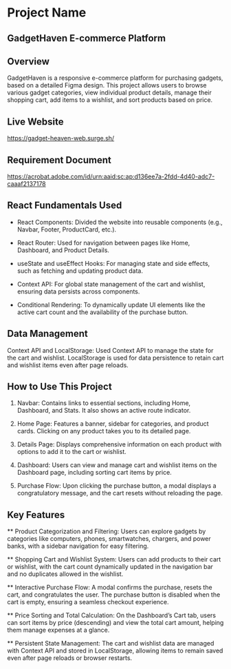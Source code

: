 
# Project Name

## GadgetHaven E-commerce Platform

## Overview

GadgetHaven is a responsive e-commerce platform for purchasing gadgets, based on a detailed Figma design. This project allows users to browse various gadget categories, view individual product details, manage their shopping cart, add items to a wishlist, and sort products based on price.

## Live Website
https://gadget-heaven-web.surge.sh/

## Requirement Document

https://acrobat.adobe.com/id/urn:aaid:sc:ap:d136ee7a-2fdd-4d40-adc7-caaaf2137178


## React Fundamentals Used

* React Components: Divided the website into reusable components (e.g., Navbar, Footer, ProductCard, etc.).

* React Router: Used for navigation between pages like Home, Dashboard, and Product Details.

* useState and useEffect Hooks: For managing state and side effects, such as fetching and updating product data.

* Context API: For global state management of the cart and wishlist, ensuring data persists across components.

* Conditional Rendering: To dynamically update UI elements like the active cart count and the availability of the purchase button.

## Data Management
Context API and LocalStorage: Used Context API to manage the state for the cart and wishlist. LocalStorage is used for data persistence to retain cart and wishlist items even after page reloads.

## How to Use This Project
 1. Navbar: Contains links to essential sections, including Home, Dashboard, and Stats. It also shows an active route indicator.

 2. Home Page: Features a banner, sidebar for categories, and product cards. Clicking on any product takes you to its detailed page.
3. Details Page: Displays comprehensive information on each product with options to add it to the cart or wishlist.
4. Dashboard: Users can view and manage cart and wishlist items on the Dashboard page, including sorting cart items by price.

5. Purchase Flow: Upon clicking the purchase button, a modal displays a congratulatory message, and the cart resets without reloading the page.

## Key Features

 ** Product Categorization and Filtering: Users can explore gadgets by categories like computers, phones, smartwatches, chargers, and power banks, with a sidebar navigation for easy filtering.

 ** Shopping Cart and Wishlist System: Users can add products to their cart or wishlist, with the cart count dynamically updated in the navigation bar and no duplicates allowed in the wishlist.

 ** Interactive Purchase Flow: A modal confirms the purchase, resets the cart, and congratulates the user. The purchase button is disabled when the cart is empty, ensuring a seamless checkout experience.

 ** Price Sorting and Total Calculation: On the Dashboard’s Cart tab, users can sort items by price (descending) and view the total cart amount, helping them manage expenses at a glance.

** Persistent State Management: The cart and wishlist data are managed with Context API and stored in LocalStorage, allowing items to remain saved even after page reloads or browser restarts.